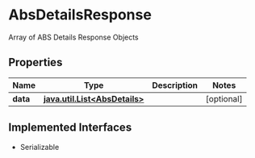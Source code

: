 

# AbsDetailsResponse

Array of ABS Details Response Objects

## Properties

Name | Type | Description | Notes
------------ | ------------- | ------------- | -------------
**data** | [**java.util.List&lt;AbsDetails&gt;**](AbsDetails.md) |  |  [optional]


## Implemented Interfaces

* Serializable


